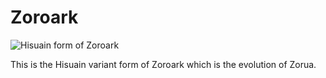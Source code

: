 # Zoroark

![Hisuain form of Zoroark](https://archives.bulbagarden.net/media/upload/d/d3/571Zoroark-Hisui.png)

This is the Hisuain variant form of Zoroark which is the evolution of Zorua.
